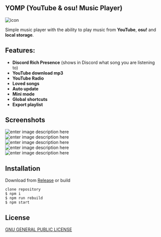<h2 id="yomp-youtube--osu-music-player">YOMP (YouTube &amp; osu! Music Player)</h2><img src="https://puu.sh/EkVK5.png" alt="icon">
<p>Simple music player with the ability to play music from <strong>YouTube</strong>, <strong>osu!</strong> and <strong>local storage</strong>.</p>
<h2 id="features">Features:</h2>
<ul>
<li><strong>Discord Rich Presence</strong> (shows in Discord what song you are listening to)</li>
<li><strong>YouTube download mp3</strong></li>
<li><strong>YouTube Radio</strong></li>
<li><strong>Loved songs</strong></li>
<li><strong>Auto update</strong></li>
<li><strong>Mini mode</strong></li>
<li><strong>Global shortcuts</strong></li>
<li><strong>Export playlist</strong></li>
</ul>
<h2 id="screenshots">Screenshots</h2>
<p><img src="https://puu.sh/EkVSq.png" alt="enter image description here"><br>
<img src="https://puu.sh/EkVYf.png" alt="enter image description here"><br>
<img src="https://puu.sh/EkVTJ.jpg" alt="enter image description here"><br>
<img src="https://puu.sh/EkVUL.png" alt="enter image description here"><br>
<img src="https://puu.sh/EkVVZ.png" alt="enter image description here"></p>
<h2 id="instalation">Installation</h2>
<p>Download from <a href="https://github.com/SGezha/osu-youtube-music-player/releases/latest">Release</a> or build</p>
<pre><code>clone repository
$ npm i
$ npm run rebuild
$ npm start
</code></pre>
<h2 id="license">License</h2>
<a href="https://github.com/SGezha/osu-youtube-music-player/blob/master/LICENSE">GNU GENERAL PUBLIC LICENSE</a>
